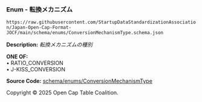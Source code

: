 ### Enum - 転換メカニズム

`https://raw.githubusercontent.com/StartupDataStandardizationAssociation/Japan-Open-Cap-Format-JOCF/main/schema/enums/ConversionMechanismType.schema.json`

**Description:** _転換メカニズムの種別_

**ONE OF:**</br>&bull; RATIO_CONVERSION </br>&bull; J-KISS_CONVERSION

**Source Code:** [schema/enums/ConversionMechanismType](../../../../schema/enums/ConversionMechanismType.schema.json)

Copyright © 2025 Open Cap Table Coalition.
